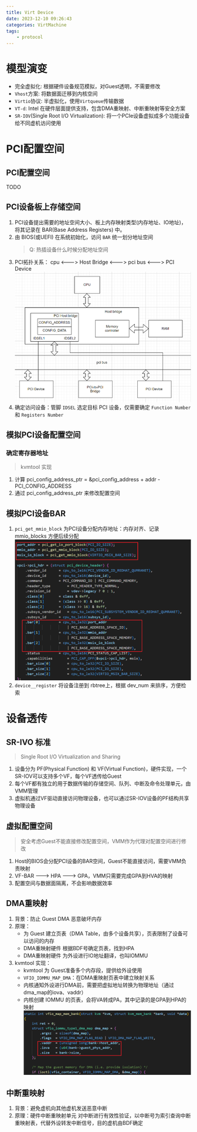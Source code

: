 ```yaml
---
title: Virt Device
date: 2023-12-10 09:26:43
categories: VirtMachine
tags:
    - protocol
---
```


# 模型演变
+ 完全虚拟化: 根据硬件设备规范模拟，对Guest透明，不需要修改
+ `Vhost`方案: 将数据面迁移到内核空间
+ `Virtio`协议: 半虚拟化，使用`Virtqueue`传输数据
+ `VT-d`: Intel 在硬件层面提供支持，包含DMA重映射、中断重映射等安全方案
+ `SR-IOV`(Single Root I/O Virtualization): 将一个PCIe设备虚拟成多个功能设备给不同虚机访问使用

# PCI配置空间

## PCI配置空间
TODO

## PCI设备板上存储空间
1. PCI设备提出需要的地址空间大小、板上内存映射类型(内存地址、IO地址)，将其记录在 BAR(Base Address Registers) 中。
2. 由 BIOS(或UEFI) 在系统初始化，访问 `BAR` 统一划分地址空间
    > Q: 热插设备什么时候分配地址空间
3. PCI拓扑关系： cpu <---> Host Bridge <---> pci bus <---> PCI Device
    ![PCI拓扑关系](https://raw.githubusercontent.com/Gjorn4389/Gjorn4389.github.io/main/images/vfio/cpu_pci_topology.png)
4. 确定访问设备：管脚 `IDSEL` 选定目标 PCI 设备，仅需要确定 `Function Number` 和 `Registers Number`

## 模拟PCI设备配置空间

### 确定寄存器地址
> kvmtool 实现
1. 计算 pci_config_address_ptr = &pci_config_address + addr - PCI_CONFIG_ADDRESS
2. 通过 pci_config_address_ptr 来修改配置空间

## 模拟PCI设备BAR
1. `pci_get_mmio_block` 为PCI设备分配内存地址：内存对齐、记录 mmio_blocks 方便后续分配
    ![kvmtool_pci_bar](https://raw.githubusercontent.com/Gjorn4389/Gjorn4389.github.io/main/images/kvmtool_pci_bar.png)
2. `device__register` 将设备注册到 rbtree上，根据 dev_num 来排序，方便检索

# 设备透传

## SR-IVO 标准
> Single Root I/O Virtualization and Sharing
1. 设备分为 PF(Physical Function) 和 VF(Virtual Function)，硬件实现，一个SR-IOV可以支持多个VF，每个VF透传给Guest
2. 每个VF都有独立的用于数据传输的存储空间、队列、中断及命令处理单元，由VMM管理
3. 虚拟机通过VF驱动直接访问物理设备，也可以通过SR-IOV设备的PF结构共享物理设备

## 虚拟配置空间
> 安全考虑Guest不能直接修改配置空间，VMM作为代理对配置空间进行修改
1. Host的BIOS会分配PCI设备的BAR空间，Guest不能直接访问，需要VMM负责映射
2. VF-BAR ---> HPA ---> GPA，VMM只需要完成GPA到HVA的映射
3. 配置空间与数据面隔离，不会影响数据效率

## DMA重映射
1. 背景：防止 Guest DMA 恶意破坏内存
2. 原理：
    + 为 Guest 建立页表（DMA Table，由多个设备共享），页表限制了设备可以访问的内存
    + DMA重映射硬件 根据BDF号确定页表，找到HPA
    + DMA重映射硬件 为外设进行IO地址翻译，也叫IOMMU
3. kvmtool 实现：
    + kvmtool 为 Guest准备多个内存段，提供给外设使用
    + `VFIO_IOMMU_MAP_DMA`：在DMA重映射页表中建立映射关系
    + 内核通知外设进行DMA前，需要把虚拟地址转换为物理地址（通过dma_map的iova、vaddr）
    + 内核创建 IOMMU 的页表，会将VA转成PA，其中记录的是GPA到HPA的映射
    ![kvmtool中的dma映射](https://raw.githubusercontent.com/Gjorn4389/Gjorn4389.github.io/main/images/kvmtool_dma_map.png)

## 中断重映射
1. 背景：避免虚机向其他虚机发送恶意中断
2. 原理：硬件中断重映射单元 对中断进行有效性验证，以中断号为索引查询中断重映射表，代替外设转发中断信号，目的虚机由BDF确定